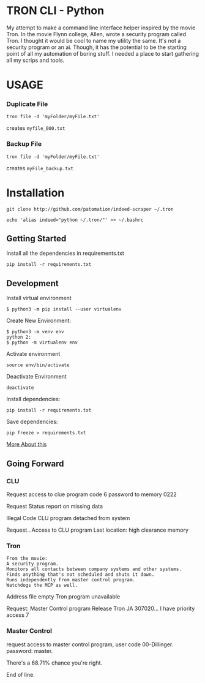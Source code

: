 # TRON CLI - Python

My attempt to make a command line interface helper inspired by the movie Tron.
In the movie Flynn college, Allen, wrote a security program  called Tron. I thought it would be cool to name my utility the same. It's not a security program or an ai. Though, it has the potential to be the starting point of all my automation of boring stuff. I needed a place to start gathering all my scrips and tools.


# USAGE
### Duplicate File
```
tron file -d 'myFolder/myFile.txt'
```
creates ```myfile_000.txt```

### Backup File
```
tron file -d 'myFolder/myFile.txt'
```
creates ```myFile_backup.txt```

# Installation
```
git clone http://github.com/patomation/indeed-scraper ~/.tron
```

```
echo 'alias indeed="python ~/.tron/"' >> ~/.bashrc
```

## Getting Started
Install all the dependencies in requirements.txt
```
pip install -r requirements.txt
```

## Development
Install virtual environment
```
$ python3 -m pip install --user virtualenv
```
Create New Environment:
```
$ python3 -m venv env
python 2:
$ python -m virtualenv env
```
Activate environment
```
source env/bin/activate
```
Deactivate Environment
```
deactivate
```
Install dependencies:
```
pip install -r requirements.txt
```
Save dependencies:
```
pip freeze > requirements.txt
```

[More About this](https://packaging.python.org/guides/installing-using-pip-and-virtual-environments/)

## Going Forward

### CLU

Request access to clue program
code 6 password to memory 0222

Request Status report on missing data

Illegal Code
CLU program detached from system

Request...Access to CLU program
Last location: high clearance memory

### Tron
```
From the movie:
A security program.
Monitors all contacts between company systems and other systems.
Finds anything that's not scheduled and shuts it down.
Runs independently from master control program.
Watchdogs the MCP as well.

```

Address file empty
Tron program unavailable

Request:
Master Control program
Release Tron JA 307020...
I have priority access 7



### Master Control
request access to master control program,
user code 00-Dillinger.
password: master.

There's a 68.71% chance you're right.

End of line.
